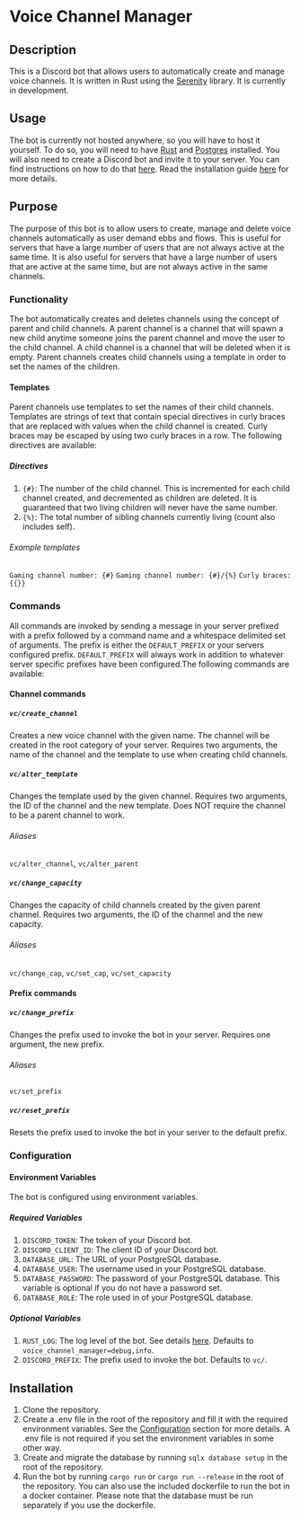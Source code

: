 # Voice Channel Manager

## Description

This is a Discord bot that allows users to automatically create and manage voice channels. It is written in Rust using the [Serenity](https://github.com/serenity-rs/serenity) library. It is currently in development.

## Usage

The bot is currently not hosted anywhere, so you will have to host it yourself. To do so, you will need to have [Rust](https://www.rust-lang.org/tools/install) and [Postgres](https://www.postgresql.org/download) installed. You will also need to create a Discord bot and invite it to your server. You can find instructions on how to do that [here](https://discordpy.readthedocs.io/en/latest/discord.html). Read the installation guide [here](#installation) for more details.

## Purpose

The purpose of this bot is to allow users to create, manage and delete voice channels automatically as user demand ebbs and flows. This is useful for servers that have a large number of users that are not always active at the same time. It is also useful for servers that have a large number of users that are active at the same time, but are not always active in the same channels.

### Functionality

The bot automatically creates and deletes channels using the concept of parent and child channels. A parent channel is a channel that will spawn a new child anytime someone joins the parent channel and move the user to the child channel. A child channel is a channel that will be deleted when it is empty. Parent channels creates child channels using a template in order to set the names of the children.

#### Templates

 Parent channels use templates to set the names of their child channels. Templates are strings of text that contain special directives in curly braces that are replaced with values when the child channel is created. Curly braces may be escaped by using two curly braces in a row. The following directives are available:

##### Directives

1. `{#}`: The number of the child channel. This is incremented for each child channel created, and decremented as children are deleted. It is guaranteed that two living children will never have the same number.
2. `{%}`: The total number of sibling channels currently living (count also includes self).

###### Example templates

`Gaming channel number: {#}`
`Gaming channel number: {#}/{%}`
`Curly braces: {{}}`

### Commands

All commands are invoked by sending a message in your server prefixed with a prefix followed by a command name and a whitespace delimited set of arguments. The prefix is either the `DEFAULT_PREFIX` or your servers configured prefix. `DEFAULT_PREFIX` will always work in addition to whatever server specific prefixes have been configured.The following commands are available:

#### Channel commands

##### `vc/create_channel`

Creates a new voice channel with the given name. The channel will be created in the root category of your server. Requires two arguments, the name of the channel and the template to use when creating child channels.

##### `vc/alter_template`

Changes the template used by the given channel. Requires two arguments, the ID of the channel and the new template. Does NOT require the channel to be a parent channel to work.

###### Aliases
`vc/alter_channel`, `vc/alter_parent`

##### `vc/change_capacity`

Changes the capacity of child channels created by the given parent channel. Requires two arguments, the ID of the channel and the new capacity.

###### Aliases

`vc/change_cap`, `vc/set_cap`, `vc/set_capacity`

#### Prefix commands

##### `vc/change_prefix`

Changes the prefix used to invoke the bot in your server. Requires one argument, the new prefix.

###### Aliases
`vc/set_prefix`

##### `vc/reset_prefix`

Resets the prefix used to invoke the bot in your server to the default prefix.

### Configuration

#### Environment Variables

The bot is configured using environment variables.

##### Required Variables

1. `DISCORD_TOKEN`: The token of your Discord bot.
2. `DISCORD_CLIENT_ID`: The client ID of your Discord bot.
3. `DATABASE_URL`: The URL of your PostgreSQL database.
4. `DATABASE_USER`: The username used in your PostgreSQL database.
5. `DATABASE_PASSWORD`: The password of your PostgreSQL database. This variable is optional if you do not have a password set.
6. `DATABASE_ROLE`: The role used in of your PostgreSQL database.



##### Optional Variables

1. `RUST_LOG`: The log level of the bot. See details [here](https://docs.rs/env_logger/latest/env_logger/#enabling-logging). Defaults to `voice_channel_manager=debug,info`.
2. `DISCORD_PREFIX`: The prefix used to invoke the bot. Defaults to `vc/`.


## Installation

1. Clone the repository.
2. Create a .env file in the root of the repository and fill it with the required environment variables. See the [Configuration](#configuration) section for more details. A .env file is not required if you set the environment variables in some other way.
3. Create and migrate the database by running `sqlx database setup` in the root of the repository.
4. Run the bot by running `cargo run` or `cargo run --release` in the root of the repository. You can also use the included dockerfile to run the bot in a docker container. Please note that the database must be run separately if you use the dockerfile.